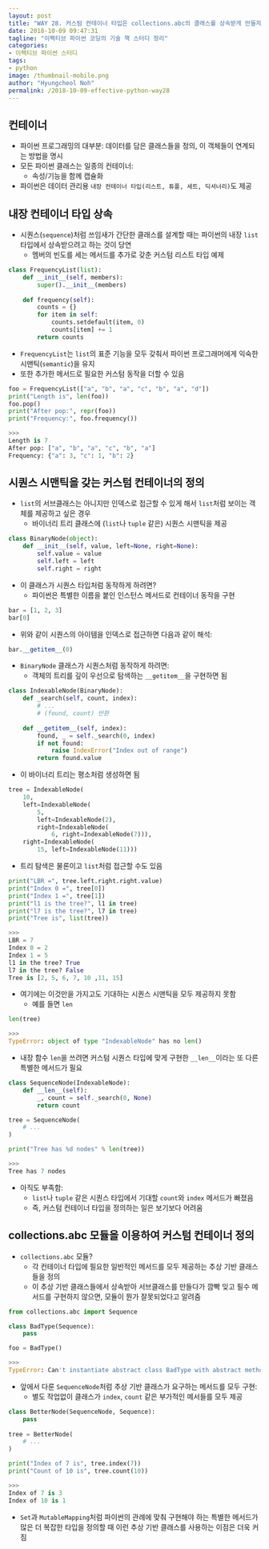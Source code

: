 ```yaml
---
layout: post
title: "WAY 28. 커스텀 컨테이너 타입은 collections.abc의 클래스를 상속받게 만들자"
date: 2018-10-09 09:47:31
tagline: "이펙티브 파이썬 코딩의 기술 책 스터디 정리"
categories:
- 이펙티브 파이썬 스터디
tags:
- python
image: /thumbnail-mobile.png
author: "Hyungcheol Noh"
permalink: /2018-10-09-effective-python-way28
---
```


## 컨테이너
- 파이썬 프로그래밍의 대부분: 데이터를 담은 클래스들을 정의, 이 객체들이 연계되는 방법을 명시
- 모든 파이썬 클래스는 일종의 컨테이너:
  - 속성/기능을 함께 캡슐화
- 파이썬은 데이터 관리용 `내장 컨테이너 타입(리스트, 튜플, 세트, 딕셔너리)`도 제공

## 내장 컨테이너 타입 상속
- 시퀀스(`sequence`)처럼 쓰임새가 간단한 클래스를 설계할 때는 파이썬의 내장 `list` 타입에서 상속받으려고 하는 것이 당연
  - 멤버의 빈도를 세는 메서드를 추가로 갖춘 커스텀 리스트 타입 예제
  
```python
class FrequencyList(list):
    def __init__(self, members):
        super().__init__(members)
        
    def frequency(self):
        counts = {}
        for item in self:
            counts.setdefault(item, 0)
            counts[item] += 1
        return counts
```

- `FrequencyList`는 `list`의 표준 기능을 모두 갖춰서 파이썬 프로그래머에게 익숙한 시맨틱(`semantic`)을 유지
- 또한 추가한 메서드로 필요한 커스텀 동작을 더할 수 있음

```python
foo = FrequencyList(["a", "b", "a", "c", "b", "a", "d"])
print("Length is", len(foo))
foo.pop()
print("After pop:", repr(foo))
print("Frequency:", foo.frequency())

>>>
Length is 7
After pop: ["a", "b", "a", "c", "b", "a"]
Frequency: {"a": 3, "c": 1, "b": 2}
```

## 시퀀스 시맨틱을 갖는 커스텀 컨테이너의 정의
- `list`의 서브클래스는 아니지만 인덱스로 접근할 수 있게 해서 `list`처럼 보이는 객체를 제공하고 싶은 경우
  - 바이너리 트리 클래스에 (`list`나 `tuple` 같은) 시퀀스 시맨틱을 제공

```python
class BinaryNode(object):
    def __init__(self, value, left=None, right=None):
        self.value = value
        self.left = left
        self.right = right
```

- 이 클래스가 시퀀스 타입처럼 동작하게 하려면?
  - 파이썬은 특별한 이름을 붙인 인스턴스 메서드로 컨테이너 동작을 구현

```python
bar = [1, 2, 3]
bar[0]
```

- 위와 같이 시퀀스의 아이템을 인덱스로 접근하면 다음과 같이 해석:

```python
bar.__getitem__(0)
```

- `BinaryNode` 클래스가 시퀀스처럼 동작하게 하려면:
  - 객체의 트리를 깊이 우선으로 탐색하는 `__getitem__`을 구현하면 됨

```python
class IndexableNode(BinaryNode):
    def _search(self, count, index):
        # ...
        # (found, count) 반환
        
    def __getitem__(self, index):
        found, _ = self._search(0, index)
        if not found:
            raise IndexError("Index out of range")
        return found.value
```

- 이 바이너리 트리는 평소처럼 생성하면 됨

```python
tree = IndexableNode(
    10,
    left=IndexableNode(
        5,
        left=IndexableNode(2),
        right=IndexableNode(
            6, right=IndexableNode(7))),
    right=IndexableNode(
        15, left=IndexableNode(11)))
```

- 트리 탐색은 물론이고 `list`처럼 접근할 수도 있음

```python
print("LBR =", tree.left.right.right.value)
print("Index 0 =", tree[0])
print("Index 1 =", tree[1])
print("l1 is the tree?", l1 in tree)
print("l7 is the tree?", l7 in tree)
print("Tree is", list(tree))

>>>
LBR = 7
Index 0 = 2
Index 1 = 5
l1 in the tree? True
l7 in the tree? False
Tree is [2, 5, 6, 7, 10 ,11, 15]
```

- 여기에는 이것만을 가지고도 기대하는 시퀀스 시맨틱을 모두 제공하지 못함
  - 예를 들면 `len`

```python
len(tree)

>>>
TypeError: object of type "IndexableNode" has no len()
```

- 내장 함수 `len`을 쓰려면 커스텀 시퀀스 타입에 맞게 구현한 `__len__`이라는 또 다른 특별한 메서드가 필요

```python
class SequenceNode(IndexableNode):
    def __len__(self):
        _, count = self._search(0, None)
        return count

tree = SequenceNode(
    # ...
)

print("Tree has %d nodes" % len(tree))

>>>
Tree has 7 nodes
```

- 아직도 부족함:
  - `list`나 `tuple` 같은 시퀀스 타입에서 기대할 `count`와 `index` 메서드가 빠졌음
  - 즉, 커스텀 컨테이너 타입을 정의하는 일은 보기보다 어려움
  
## collections.abc 모듈을 이용하여 커스텀 컨테이너 정의
- `collections.abc` 모듈?
  - 각 컨테이너 타입에 필요한 일반적인 메서드를 모두 제공하는 추상 기반 클래스들을 정의
  - 이 추상 기반 클래스들에서 상속받아 서브클래스를 만들다가 깜빡 잊고 필수 메서드를 구현하지 않으면, 모듈이 뭔가 잘못되었다고 알려줌

```python
from collections.abc import Sequence

class BadType(Sequence):
    pass

foo = BadType()

>>>
TypeError: Can't instantiate abstract class BadType with abstract methods __getitem__, __len__
```

- 앞에서 다룬 `SequenceNode`처럼 추상 기반 클래스가 요구하는 메서드를 모두 구현:
  - 별도 작업없이 클래스가 `index`, `count` 같은 부가적인 메서들를 모두 제공

```python
class BetterNode(SequenceNode, Sequence):
    pass
    
tree = BetterNode(
    # ...
)

print("Index of 7 is", tree.index(7))
print("Count of 10 is", tree.count(10))

>>>
Index of 7 is 3
Index of 10 is 1
```

- `Set`과 `MutableMapping`처럼 파이썬의 관례에 맞춰 구현해야 하는 특별한 메서드가 많은 더 복잡한 타입을 정의할 때 이런 추상 기반 클래스를 사용하는 이점은 더욱 커짐
